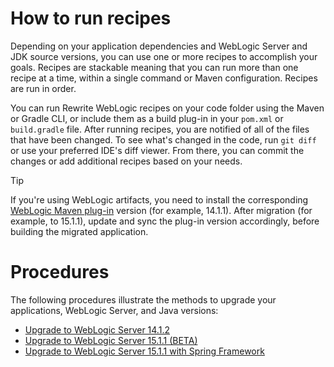 # How to run recipes

Depending on your application dependencies and WebLogic Server and JDK source versions, you can use one or more recipes to accomplish your goals. Recipes are stackable meaning that you can run more than one recipe at a time, within a single command or Maven configuration. Recipes are run in order.

You can run Rewrite WebLogic recipes on your code folder using the Maven or Gradle CLI, or include them as a build plug-in in your `pom.xml` or `build.gradle` file. After running recipes, you are notified of all of the files that have been changed. To see what's changed in the code, run `git diff` or use your preferred IDE's diff viewer. From there, you can commit the changes or add additional recipes based on your needs.

> [!TIP]  
> If you're using WebLogic artifacts, you need to install the corresponding [WebLogic Maven plug-in](https://docs.oracle.com/en/middleware/fusion-middleware/weblogic-server/14.1.2/wlprg/maven.html#GUID-7759C76C-D6E9-4A7E-BE99-96787814576D) version (for example, 14.1.1). After migration (for example, to 15.1.1), update and sync the plug-in version accordingly, before building the migrated application.

# Procedures

The following procedures illustrate the methods to upgrade your applications, WebLogic Server, and Java versions:

- [Upgrade to WebLogic Server 14.1.2](upgrade-141200.md)
- [Upgrade to WebLogic Server 15.1.1 (BETA)](upgrade-151100.md)
- [Upgrade to WebLogic Server 15.1.1 with Spring Framework](https://github.com/oracle-samples/weblogic-examples/blob/main/tutorials/migrate/spring-framework-petclinic-15.1.1/README.md)
